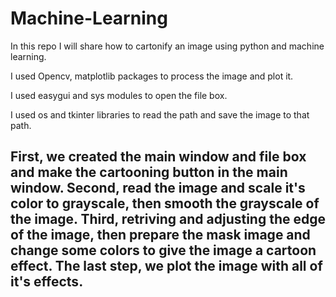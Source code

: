 # Machine-Learning

In this repo I will share how to cartonify an image using python and machine learning.

I used Opencv, matplotlib packages to process the image and plot it.

I used easygui and sys modules to open the file box.

I used os and tkinter libraries to read the path and save the image to that path.

First, we created the main window and file box and make the cartooning button in the main window. 
Second, read the image and scale it's color to grayscale, then smooth the grayscale of the image. 
Third, retriving and adjusting the edge of the image, then prepare the mask image and change some colors to give the image a cartoon effect. 
The last step, we plot the image with all of it's effects.
-----------------------------------------------------------------------------

